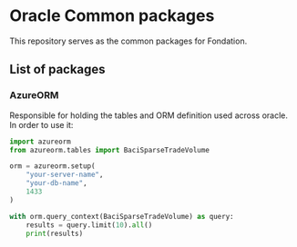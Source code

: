 # Oracle Common packages

This repository serves as the common packages for Fondation.

## List of packages

### AzureORM

Responsible for holding the tables and ORM definition used across oracle.
In order to use it:
```python
import azureorm
from azureorm.tables import BaciSparseTradeVolume

orm = azureorm.setup(
    "your-server-name",
    "your-db-name", 
    1433
)

with orm.query_context(BaciSparseTradeVolume) as query:
    results = query.limit(10).all()
    print(results)
```
